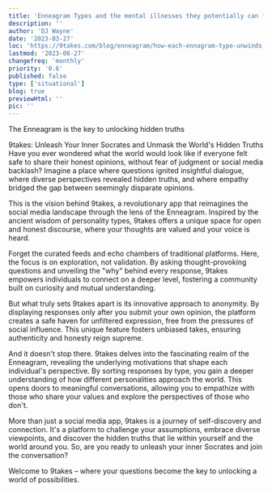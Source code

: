 ```yaml
---
title: 'Enneagram Types and the mental illnesses they potentially can fall into'
description: ''
author: 'DJ Wayne'
date: '2023-03-27'
loc: 'https://9takes.com/blog/enneagram/how-each-ennagram-type-unwinds'
lastmod: '2023-08-27'
changefreq: 'monthly'
priority: '0.6'
published: false
type: ['situational']
blog: true
previewHtml: ''
pic: ''
---
```


The Enneagram is the key to unlocking hidden truths

9takes: Unleash Your Inner Socrates and Unmask the World's Hidden Truths
Have you ever wondered what the world would look like if everyone felt safe to share their honest opinions, without fear of judgment or social media backlash? Imagine a place where questions ignited insightful dialogue, where diverse perspectives revealed hidden truths, and where empathy bridged the gap between seemingly disparate opinions.

This is the vision behind 9takes, a revolutionary app that reimagines the social media landscape through the lens of the Enneagram. Inspired by the ancient wisdom of personality types, 9takes offers a unique space for open and honest discourse, where your thoughts are valued and your voice is heard.

Forget the curated feeds and echo chambers of traditional platforms. Here, the focus is on exploration, not validation. By asking thought-provoking questions and unveiling the "why" behind every response, 9takes empowers individuals to connect on a deeper level, fostering a community built on curiosity and mutual understanding.

But what truly sets 9takes apart is its innovative approach to anonymity. By displaying responses only after you submit your own opinion, the platform creates a safe haven for unfiltered expression, free from the pressures of social influence. This unique feature fosters unbiased takes, ensuring authenticity and honesty reign supreme.

And it doesn't stop there. 9takes delves into the fascinating realm of the Enneagram, revealing the underlying motivations that shape each individual's perspective. By sorting responses by type, you gain a deeper understanding of how different personalities approach the world. This opens doors to meaningful conversations, allowing you to empathize with those who share your values and explore the perspectives of those who don't.

More than just a social media app, 9takes is a journey of self-discovery and connection. It's a platform to challenge your assumptions, embrace diverse viewpoints, and discover the hidden truths that lie within yourself and the world around you. So, are you ready to unleash your inner Socrates and join the conversation?

Welcome to 9takes – where your questions become the key to unlocking a world of possibilities.
